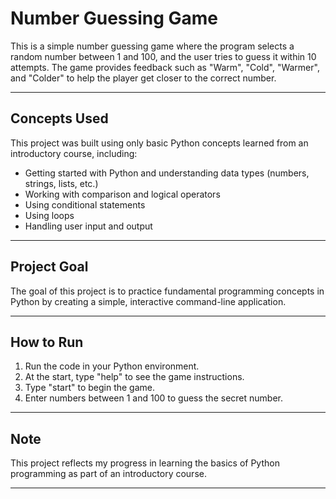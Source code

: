 # Number Guessing Game

This is a simple number guessing game where the program selects a random number between 1 and 100, and the user tries to guess it within 10 attempts. The game provides feedback such as "Warm", "Cold", "Warmer", and "Colder" to help the player get closer to the correct number.

---

## Concepts Used

This project was built using only basic Python concepts learned from an introductory course, including:

- Getting started with Python and understanding data types (numbers, strings, lists, etc.)
- Working with comparison and logical operators
- Using conditional statements
- Using loops
- Handling user input and output

---

## Project Goal

The goal of this project is to practice fundamental programming concepts in Python by creating a simple, interactive command-line application.

---

## How to Run

1. Run the code in your Python environment.
2. At the start, type "help" to see the game instructions.
3. Type "start" to begin the game.
4. Enter numbers between 1 and 100 to guess the secret number.

---

## Note

This project reflects my progress in learning the basics of Python programming as part of an introductory course.

---

